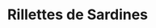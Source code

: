 ---
layout: recette
categories: [recettes]
hidden: false
lang: fr
sitemap: true
title: Rillettes de Sardines
type: sel
recettes:
  Citron Échalote:
    ingredients: 
      - nom: sardines
        qte: 200
        unite: gr
        variable: true
      - nom: cream cheese
        qte: 150
        unite: gr
      - nom: citron
        qte: 1
      - nom: échalote
        qte: 1
    etapes:
      - label: "Préparation"
        details:
          - Hacher l'échalote
          - Presser le demi citron
          - Mélanger tous les ingrédients dans un bol
          - Saler et poivrer
---